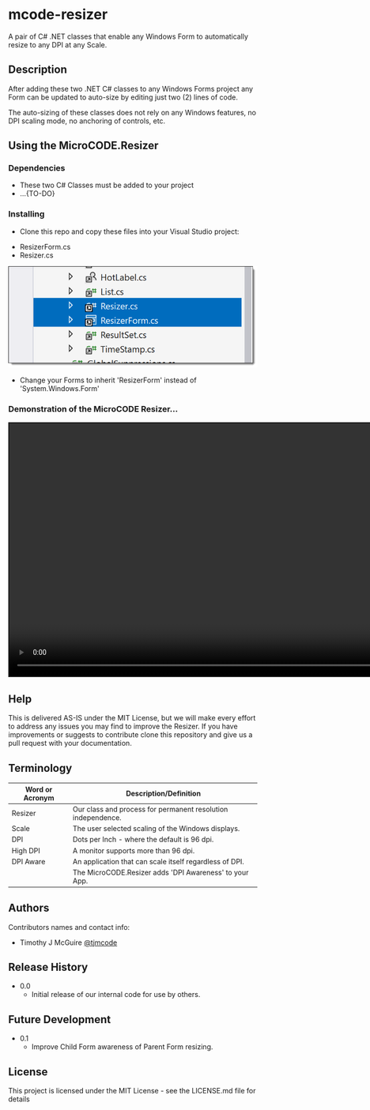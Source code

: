 # mcode-resizer
A pair of C# .NET classes that enable any Windows Form to automatically resize to any DPI at any Scale.


## Description

After adding these two .NET C# classes to any Windows Forms project any Form can be updated to auto-size
by editing just two (2) lines of code.

The auto-sizing of these classes does not rely on any Windows features, no DPI scaling mode, no anchoring
of controls, etc.


## Using the MicroCODE.Resizer


### Dependencies

* These two C# Classes must be added to your project
* ...{TO-DO}



### Installing

* Clone this repo and copy these files into your Visual Studio project:
- ResizerForm.cs
- Resizer.cs

<p align="left"><img src=".\images\resizer-files.png" width="512" title="MicroCODE Resizer Files..."></p>

* Change your Forms to inherit 'ResizerForm' instead of 'System.Windows.Form'


### Demonstration of the MicroCODE Resizer...

<video id="demo-video" style="border-style:solid; border-width:2px" src="https://user-images.githubusercontent.com/8990676/158492176-6917b8ce-2b35-4b26-9e87-8886f31f3998.mp4" width="1024" allowfullscreen="allowfullscreen" webkitallowfullscreen="webkitallowfullscreen" mozallowfullscreen="mozallowfullscreen" allow="autoplay *" loop autoplay autobuffer controls muted>
Your browser does not support the HTML5 player.
</video>
</p>


## Help

This is delivered AS-IS under the MIT License, but we will make every effort to
address any issues you may find to improve the Resizer. If you have improvements
or suggests to contribute clone this repository and give us a pull request with
your documentation.



## Terminology

| Word or Acronym	| Description/Definition                                |
|-------------------|-------------------------------------------------------|
|  Resizer	        | Our class and process for permanent resolution independence.
|  Scale            | The user selected scaling of the Windows displays.
|  DPI              | Dots per Inch - where the default is 96 dpi.
|  High DPI         | A monitor supports more than 96 dpi.
|  DPI Aware        | An application that can scale itself regardless of DPI.
|                   | The MicroCODE.Resizer adds 'DPI Awareness' to your App.


## Authors

Contributors names and contact info:

* Timothy J McGuire [@tjmcode](https://tjmcode.github.io/)



## Release History

* 0.0
    * Initial release of our internal code for use by others.

## Future Development

* 0.1
    * Improve Child Form awareness of Parent Form resizing.


## License

This project is licensed under the MIT License - see the LICENSE.md file for details
